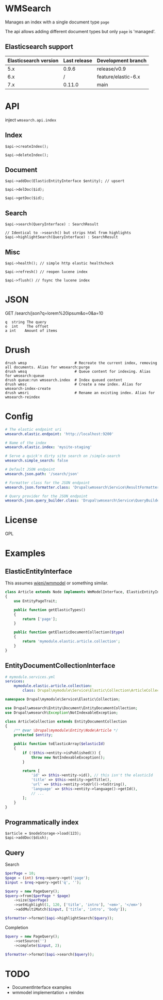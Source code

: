 # WMSearch

Manages an index with a single document type `page`

The api allows adding different document types but only `page` is 'managed'.

## Elasticsearch support
| Elasticsearch version | Last release | Development branch  |
|-----------------------|--------------|---------------------|
| 5.x                   | 0.9.6        | release/v0.9        |
| 6.x                   | /            | feature/elastic-6.x |
| 7.x                   | 0.11.0       | main                |

# API

inject `wmsearch.api.index`

## Index

`$api->createIndex();`

`$api->deleteIndex();`

## Document

`$api->addDoc(ElasticEntityInterface $entity); // upsert`

`$api->delDoc($id);`

`$api->getDoc($id);`

## Search

`$api->search(QueryInterface) : SearchResult`

```
// Identical to ->search() but strips html from highlights
$api->highlightSearch(QueryInterface) : SearchResult
```

## Misc

`$api->health(); // simple http elastic healthcheck`

`$api->refresh() // reopen lucene index`

`$api->flush() // fsync the lucene index`

# JSON

GET /search/json?q=lorem%20ipsum&o=0&a=10

```
q  string The query
o  int    The offset
a int    Amount of items
```

# Drush
```
drush wmsp                      # Recreate the current index, removing all documents. Alias for wmsearch:purge
drush wmsq                      # Queue content for indexing. Alias for wmsearch:queue
drush queue:run wmsearch.index  # Index queued content
drush wmsc                      # Create a new index. Alias for wmsearch-index-create
drush wmsri                     # Rename an existing index. Alias for wmsearch-reindex
```

# Config

```yaml
# The elastic endpoint uri
wmsearch.elastic.endpoint: 'http://localhost:9200'

# Name of the index
wmsearch.elastic.index: 'mysite-staging'

# Serve a quick'n dirty site search on /simple-search
wmsearch.simple_search: false

# Default JSON endpoint
wmsearch.json.path: '/search/json'

# Formatter class for the JSON endpoint
wmsearch.json.formatter.class: 'Drupal\wmsearch\Service\ResultFormatter'

# Query provider for the JSON endpoint
wmsearch.json.query_builder.class: 'Drupal\wmsearch\Service\QueryBuilder'
```

# License

GPL


# Examples

## ElasticEntityInterface

This assumes [wieni/wmmodel](https://github.com/wieni/wmmodel) or something similar.

```php
class Article extends Node implements WmModelInterface, ElasticEntityInterface
{
    use EntityPageTrait;

    public function getElasticTypes()
    {
        return ['page'];
    }

    public function getElasticDocumentCollection($type)
    {
        return 'mymodule.elastic.article.collection';
    }
}
```

## EntityDocumentCollectionInterface

```yaml
# mymodule.services.yml
services:
    mymodule.elastic.article.collection:
        class: Drupal\mymodule\Service\Elastic\Collection\ArticleCollection
```

```php
namespace Drupal\mymodule\Service\Elastic\Collection;

use Drupal\wmsearch\Entity\Document\EntityDocumentCollection;
use Drupal\wmsearch\Exception\NotIndexableException;

class ArticleCollection extends EntityDocumentCollection
{
    /** @var \Drupal\mymodule\Entity\Node\Article */
    protected $entity;

    public function toElasticArray($elasticId)
    {
        if (!$this->entity->isPublished()) {
            throw new NotIndexableException();
        }

        return [
            'id' => $this->entity->id(), // this isn't the elasticId
            'title' => $this->entity->getTitle(),
            'url' => $this->entity->toUrl()->toString(),
            'language' => $this->entity->language()->getId(),
            // ...
        ];
    }
}
```

## Programmatically index

```
$article = $nodeStorage->load(123);
$api->addDoc($dish);
```

## Query

Search

```php
$perPage = 10;
$page = (int) $req->query->get('page');
$input = $req->query->get('q', '');

$query = new PageQuery();
$query->from($perPage * $page)
    ->size($perPage)
    ->setHighlight(1, 120, ['title', 'intro'], '<em>', '</em>')
    ->addMultiMatch($input, ['title', 'intro', 'body']);

$formatter->format($api->highlightSearch($query));
```

Completion

```php
$query = new PageQuery();
    ->setSource('')
    ->complete($input, 2);

$formatter->format($api->search($query));
```

# TODO

- DocumentInterface examples
- wmmodel implementation + reindex
